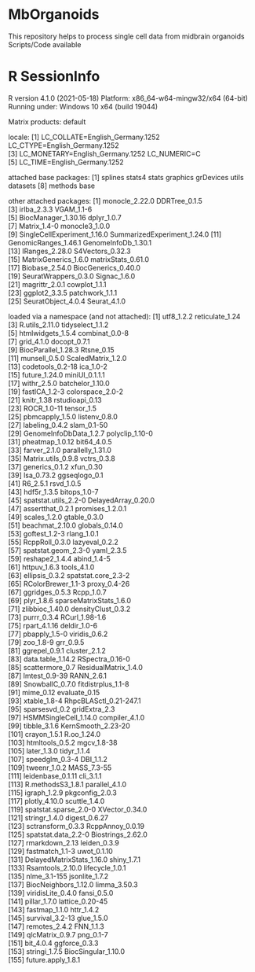 # MbOrganoids
This repository helps to process single cell data from midbrain organoids
Scripts/Code available

# R SessionInfo
R version 4.1.0 (2021-05-18)
Platform: x86_64-w64-mingw32/x64 (64-bit)
Running under: Windows 10 x64 (build 19044)

Matrix products: default

locale:
[1] LC_COLLATE=English_Germany.1252  LC_CTYPE=English_Germany.1252   
[3] LC_MONETARY=English_Germany.1252 LC_NUMERIC=C                    
[5] LC_TIME=English_Germany.1252    

attached base packages:
[1] splines   stats4    stats     graphics  grDevices utils     datasets 
[8] methods   base     

other attached packages:
 [1] monocle_2.22.0              DDRTree_0.1.5              
 [3] irlba_2.3.3                 VGAM_1.1-6                 
 [5] BiocManager_1.30.16         dplyr_1.0.7                
 [7] Matrix_1.4-0                monocle3_1.0.0             
 [9] SingleCellExperiment_1.16.0 SummarizedExperiment_1.24.0
[11] GenomicRanges_1.46.1        GenomeInfoDb_1.30.1        
[13] IRanges_2.28.0              S4Vectors_0.32.3           
[15] MatrixGenerics_1.6.0        matrixStats_0.61.0         
[17] Biobase_2.54.0              BiocGenerics_0.40.0        
[19] SeuratWrappers_0.3.0        Signac_1.6.0               
[21] magrittr_2.0.1              cowplot_1.1.1              
[23] ggplot2_3.3.5               patchwork_1.1.1            
[25] SeuratObject_4.0.4          Seurat_4.1.0               

loaded via a namespace (and not attached):
  [1] utf8_1.2.2                reticulate_1.24          
  [3] R.utils_2.11.0            tidyselect_1.1.2         
  [5] htmlwidgets_1.5.4         combinat_0.0-8           
  [7] grid_4.1.0                docopt_0.7.1             
  [9] BiocParallel_1.28.3       Rtsne_0.15               
 [11] munsell_0.5.0             ScaledMatrix_1.2.0       
 [13] codetools_0.2-18          ica_1.0-2                
 [15] future_1.24.0             miniUI_0.1.1.1           
 [17] withr_2.5.0               batchelor_1.10.0         
 [19] fastICA_1.2-3             colorspace_2.0-2         
 [21] knitr_1.38                rstudioapi_0.13          
 [23] ROCR_1.0-11               tensor_1.5               
 [25] pbmcapply_1.5.0           listenv_0.8.0            
 [27] labeling_0.4.2            slam_0.1-50              
 [29] GenomeInfoDbData_1.2.7    polyclip_1.10-0          
 [31] pheatmap_1.0.12           bit64_4.0.5              
 [33] farver_2.1.0              parallelly_1.31.0        
 [35] Matrix.utils_0.9.8        vctrs_0.3.8              
 [37] generics_0.1.2            xfun_0.30                
 [39] lsa_0.73.2                ggseqlogo_0.1            
 [41] R6_2.5.1                  rsvd_1.0.5               
 [43] hdf5r_1.3.5               bitops_1.0-7             
 [45] spatstat.utils_2.2-0      DelayedArray_0.20.0      
 [47] assertthat_0.2.1          promises_1.2.0.1         
 [49] scales_1.2.0              gtable_0.3.0             
 [51] beachmat_2.10.0           globals_0.14.0           
 [53] goftest_1.2-3             rlang_1.0.1              
 [55] RcppRoll_0.3.0            lazyeval_0.2.2           
 [57] spatstat.geom_2.3-0       yaml_2.3.5               
 [59] reshape2_1.4.4            abind_1.4-5              
 [61] httpuv_1.6.3              tools_4.1.0              
 [63] ellipsis_0.3.2            spatstat.core_2.3-2      
 [65] RColorBrewer_1.1-3        proxy_0.4-26             
 [67] ggridges_0.5.3            Rcpp_1.0.7               
 [69] plyr_1.8.6                sparseMatrixStats_1.6.0  
 [71] zlibbioc_1.40.0           densityClust_0.3.2       
 [73] purrr_0.3.4               RCurl_1.98-1.6           
 [75] rpart_4.1.16              deldir_1.0-6             
 [77] pbapply_1.5-0             viridis_0.6.2            
 [79] zoo_1.8-9                 grr_0.9.5                
 [81] ggrepel_0.9.1             cluster_2.1.2            
 [83] data.table_1.14.2         RSpectra_0.16-0          
 [85] scattermore_0.7           ResidualMatrix_1.4.0     
 [87] lmtest_0.9-39             RANN_2.6.1               
 [89] SnowballC_0.7.0           fitdistrplus_1.1-8       
 [91] mime_0.12                 evaluate_0.15            
 [93] xtable_1.8-4              RhpcBLASctl_0.21-247.1   
 [95] sparsesvd_0.2             gridExtra_2.3            
 [97] HSMMSingleCell_1.14.0     compiler_4.1.0           
 [99] tibble_3.1.6              KernSmooth_2.23-20       
[101] crayon_1.5.1              R.oo_1.24.0              
[103] htmltools_0.5.2           mgcv_1.8-38              
[105] later_1.3.0               tidyr_1.1.4              
[107] speedglm_0.3-4            DBI_1.1.2                
[109] tweenr_1.0.2              MASS_7.3-55              
[111] leidenbase_0.1.11         cli_3.1.1                
[113] R.methodsS3_1.8.1         parallel_4.1.0           
[115] igraph_1.2.9              pkgconfig_2.0.3          
[117] plotly_4.10.0             scuttle_1.4.0            
[119] spatstat.sparse_2.0-0     XVector_0.34.0           
[121] stringr_1.4.0             digest_0.6.27            
[123] sctransform_0.3.3         RcppAnnoy_0.0.19         
[125] spatstat.data_2.2-0       Biostrings_2.62.0        
[127] rmarkdown_2.13            leiden_0.3.9             
[129] fastmatch_1.1-3           uwot_0.1.10              
[131] DelayedMatrixStats_1.16.0 shiny_1.7.1              
[133] Rsamtools_2.10.0          lifecycle_1.0.1          
[135] nlme_3.1-155              jsonlite_1.7.2           
[137] BiocNeighbors_1.12.0      limma_3.50.3             
[139] viridisLite_0.4.0         fansi_0.5.0              
[141] pillar_1.7.0              lattice_0.20-45          
[143] fastmap_1.1.0             httr_1.4.2               
[145] survival_3.2-13           glue_1.5.0               
[147] remotes_2.4.2             FNN_1.1.3                
[149] qlcMatrix_0.9.7           png_0.1-7                
[151] bit_4.0.4                 ggforce_0.3.3            
[153] stringi_1.7.5             BiocSingular_1.10.0      
[155] future.apply_1.8.1       
